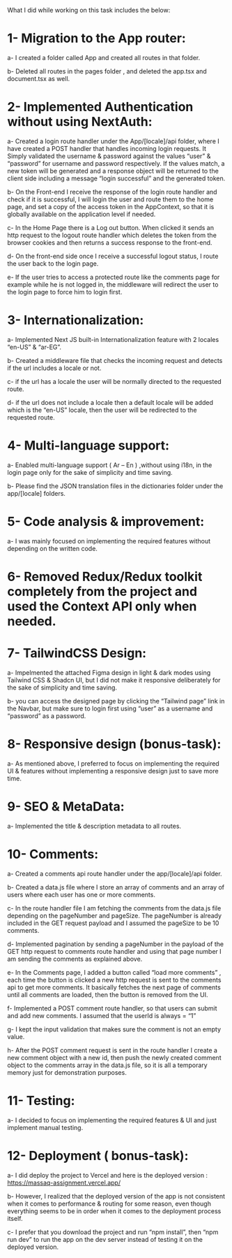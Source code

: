 
What I did while working on this task includes the below:

# 1-	Migration to the App router:
a- I created a folder called App and created all routes in that folder.

b- Deleted all routes in the pages folder , and deleted the app.tsx and document.tsx as well.

# 2-	Implemented Authentication without using NextAuth:
a-  Created a login route handler under the App/[locale]/api folder, where I have created a POST handler that handles incoming login requests. It Simply validated the username & password against the values “user” & “password” for username and password respectively. If the values match, a new token will be generated and a response object will be returned to the client side including a message “login successful” and the generated token.

b- On the Front-end I receive the response of the login route handler and check if it is successful, I will login the user and route them to the home page, and set a copy of the access token in the AppContext, so that it is globally available on the application level if needed.

c- In the Home Page there is a Log out button. When clicked it sends an http request to the logout route handler which deletes the token from the browser cookies and then returns a success response to the front-end.

d- On the front-end side once I receive a successful logout status, I route the user back to the login page.

e- If the user tries to access a protected route like the comments page for example while he is not logged in, the middleware will redirect the user to the login page to force him to login first.

# 3-	Internationalization:
a- Implemented Next JS built-in Internationalization feature with 2 locales “en-US” & “ar-EG”.

b- Created a middleware file that checks the incoming request and detects if the url includes a locale or not.

c- if the url has a locale the user will be normally directed to the requested route.

d- if the url does not include a locale then a default locale will be added which is the “en-US” locale, then the user will be redirected to the requested route.

# 4-	Multi-language support:
a- Enabled multi-language support ( Ar – En ) ,without using i18n,  in the login page only for the sake of simplicity and time saving.

b- Please find the JSON translation files in the dictionaries folder under the app/[locale] folders.

# 5-	Code analysis & improvement:
a- I was mainly focused on implementing the required features without depending on the written code.

# 6-	Removed Redux/Redux toolkit completely from the project and used the Context API only when needed.

# 7-	TailwindCSS Design:
a- Impelmented the attached Figma design in light & dark modes using Tailwind CSS & Shadcn UI, but I did not make it responsive deliberately for the sake of simplicity and time saving.

b- you can access the designed page by clicking the “Tailwind page” link in the Navbar, but make sure to login first using “user” as a username and “password” as a password.

# 8-	Responsive design (bonus-task):
a- As mentioned above, I preferred to focus on implementing the required UI & features without implementing a responsive design just to save more time.

# 9-	SEO & MetaData:
a- Implemented the title & description metadata to all routes.

# 10-	Comments:
a- Created a comments api route handler under the app/[locale]/api folder.

b- Created a data.js file where I store an array of comments and an array of users where each user has one or more comments.

c- In the route handler file I am fetching the comments from the data.js file depending on the pageNumber and pageSize. The pageNumber is already included in the GET request payload and I assumed the pageSize to be 10 comments.

d- Implemented pagination by sending a pageNumber in the payload of the GET http request to comments route handler and using that page number I am sending the comments as explained above.

e- In the Comments page, I added a button called “load more comments” , each time the button is clicked a new http request is sent to the comments api to get more comments. It basically fetches the next page of comments until all comments are loaded, then the button is removed from the UI.

f- Implemented a POST comment route handler, so that users can submit and add new comments. I assumed that the userId is always = “1”

g- I kept the input validation that makes sure the comment is not an empty value.

h- After the POST comment request is sent in the route handler I create a new comment object with a new id, then push the newly created comment object to the comments array in the data.js file, so it is all a temporary memory just for demonstration purposes.

# 11-	Testing:
a- I decided to focus on implementing the required features & UI and just implement manual testing.

# 12-	Deployment ( bonus-task):
a- I did deploy the project to Vercel and here is the deployed version : https://massaq-assignment.vercel.app/

b- However, I realized that the deployed version of the app is not consistent when it comes to performance & routing for some reason, even though everything seems to be in order when it comes to the deployment process itself.

c- I prefer that you download the project and run “npm install”, then “npm run dev” to run the app on the dev server instead of testing it on the deployed version.

